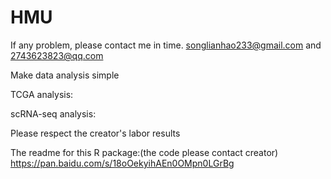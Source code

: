 # HMU
If any problem, please contact me in time. songlianhao233@gmail.com and 2743623823@qq.com

Make data analysis simple

TCGA analysis:

scRNA-seq analysis:

Please respect the creator's labor results

The readme for this R package:(the code please contact creator)
https://pan.baidu.com/s/18oOekyihAEn0OMpn0LGrBg
